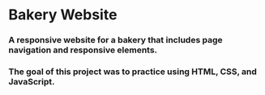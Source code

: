 # Bakery Website
### A responsive website for a bakery that includes page navigation and responsive elements. 
### The goal of this project was to practice using HTML, CSS, and JavaScript.
